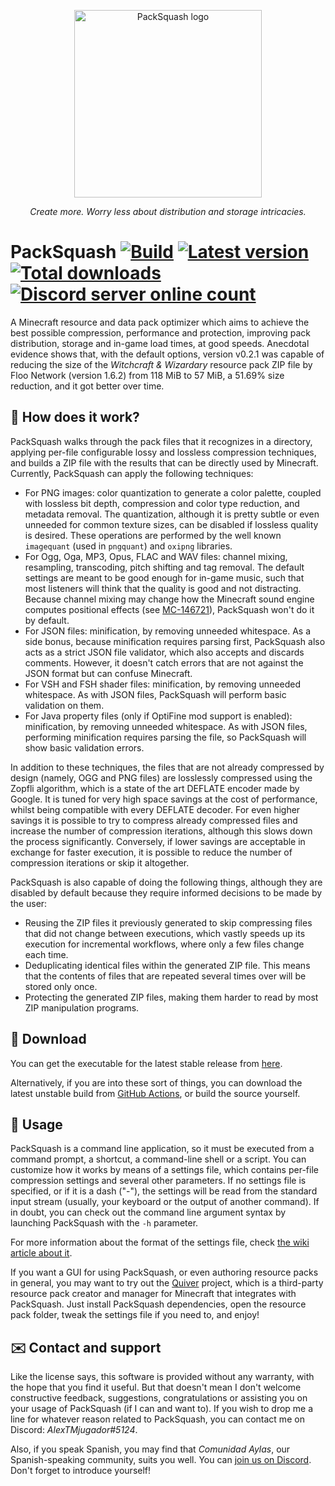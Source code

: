 <p align="center"><img src="https://user-images.githubusercontent.com/31966940/124388201-1f40eb80-dce2-11eb-88e8-3934d7d73c0a.png" alt="PackSquash logo" width="300" height="300"></p>
<p align="center"><i>Create more. Worry less about distribution and storage intricacies.</i></p>

# PackSquash [![Build](https://github.com/ComunidadAylas/PackSquash/workflows/Build/badge.svg)](https://github.com/ComunidadAylas/PackSquash/actions?query=workflow%3ABuild) [![Latest version](https://img.shields.io/github/v/release/ComunidadAylas/PackSquash?label=Latest%20version)](https://github.com/ComunidadAylas/PackSquash/releases/latest) [![Total downloads](https://img.shields.io/github/downloads/ComunidadAylas/PackSquash/total?label=Downloads)](https://github.com/ComunidadAylas/PackSquash/releases/latest) [![Discord server online count](https://img.shields.io/discord/85364538328768512?label=Discord&logo=discord)](https://discord.gg/RVAgQRS)

A Minecraft resource and data pack optimizer which aims to achieve the best possible compression, performance and protection, improving pack distribution, storage and in-game load times, at good speeds. Anecdotal evidence shows that, with the default options, version v0.2.1 was capable of reducing the size of the _Witchcraft & Wizardary_ resource pack ZIP file by Floo Network (version 1.6.2) from 118 MiB to 57 MiB, a 51.69% size reduction, and it got better over time.

## 🔎 How does it work?
PackSquash walks through the pack files that it recognizes in a directory, applying per-file configurable lossy and lossless compression techniques, and builds a ZIP file with the results that can be directly used by Minecraft. Currently, PackSquash can apply the following techniques:

* For PNG images: color quantization to generate a color palette, coupled with lossless bit depth, compression and color type reduction, and metadata removal. The quantization, although it is pretty subtle or even unneeded for common texture sizes, can be disabled if lossless quality is desired. These operations are performed by the well known `imagequant` (used in `pngquant`) and `oxipng` libraries.
* For Ogg, Oga, MP3, Opus, FLAC and WAV files: channel mixing, resampling, transcoding, pitch shifting and tag removal. The default settings are meant to be good enough for in-game music, such that most listeners will think that the quality is good and not distracting. Because channel mixing may change how the Minecraft sound engine computes positional effects (see [MC-146721](https://bugs.mojang.com/browse/MC-146721)), PackSquash won't do it by default.
* For JSON files: minification, by removing unneeded whitespace. As a side bonus, because minification requires parsing first, PackSquash also acts as a strict JSON file validator, which also accepts and discards comments. However, it doesn't catch errors that are not against the JSON format but can confuse Minecraft.
* For VSH and FSH shader files: minification, by removing unneeded whitespace. As with JSON files, PackSquash will perform basic validation on them.
* For Java property files (only if OptiFine mod support is enabled): minification, by removing unneeded whitespace. As with JSON files, performing minification requires parsing the file, so PackSquash will show basic validation errors.

In addition to these techniques, the files that are not already compressed by design (namely, OGG and PNG files) are losslessly compressed using the Zopfli algorithm, which is a state of the art DEFLATE encoder made by Google. It is tuned for very high space savings at the cost of performance, whilst being compatible with every DEFLATE decoder. For even higher savings it is possible to try to compress already compressed files and increase the number of compression iterations, although this slows down the process significantly. Conversely, if lower savings are acceptable in exchange for faster execution, it is possible to reduce the number of compression iterations or skip it altogether.

PackSquash is also capable of doing the following things, although they are disabled by default because they require informed decisions to be made by the user:

* Reusing the ZIP files it previously generated to skip compressing files that did not change between executions, which vastly speeds up its execution for incremental workflows, where only a few files change each time.
* Deduplicating identical files within the generated ZIP file. This means that the contents of files that are repeated several times over will be stored only once.
* Protecting the generated ZIP files, making them harder to read by most ZIP manipulation programs.

## 🔗 Download
You can get the executable for the latest stable release from [here](https://github.com/ComunidadAylas/PackSquash/releases/latest).

Alternatively, if you are into these sort of things, you can download the latest unstable build from [GitHub Actions](https://github.com/ComunidadAylas/PackSquash/actions?query=branch%3Amaster), or build the source yourself.

## 📝 Usage
PackSquash is a command line application, so it must be executed from a command prompt, a shortcut, a command-line shell or a script. You can customize how it works by means of a settings file, which contains per-file compression settings and several other parameters. If no settings file is specified, or if it is a dash ("-"), the settings will be read from the standard input stream (usually, your keyboard or the output of another command). If in doubt, you can check out the command line argument syntax by launching PackSquash with the `-h` parameter.

For more information about the format of the settings file, check [the wiki article about it](https://github.com/ComunidadAylas/PackSquash/wiki/Settings-file-format).

If you want a GUI for using PackSquash, or even authoring resource packs in general, you may want to try out the [Quiver](https://github.com/DeflatedPickle/Quiver) project, which is a third-party resource pack creator and manager for Minecraft that integrates with PackSquash. Just install PackSquash dependencies, open the resource pack folder, tweak the settings file if you need to, and enjoy!

## ✉️ Contact and support
Like the license says, this software is provided without any warranty, with the hope that you find it useful. But that doesn't mean I don't welcome constructive feedback, suggestions, congratulations or assisting you on your usage of PackSquash (if I can and want to). If you wish to drop me a line for whatever reason related to PackSquash, you can contact me on Discord: _AlexTMjugador#5124_.

Also, if you speak Spanish, you may find that _Comunidad Aylas_, our Spanish-speaking community, suits you well. You can [join us on Discord](https://discord.gg/RVAgQRS). Don't forget to introduce yourself!
